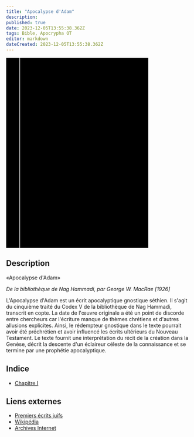 ```yaml
---
title: "Apocalypse d'Adam"
description: 
published: true
date: 2023-12-05T13:55:38.362Z
tags: Bible, Apocrypha OT
editor: markdown
dateCreated: 2023-12-05T13:55:38.362Z
---
```


<div class="urantiapedia-book-front urantiapedia-book-apocrypha">
<svg xmlns="http://www.w3.org/2000/svg"
	width="102.6mm" height="136.8mm"
	viewBox="0 0 102.6 136.8" version="1.1">
	<g transform="translate(-7,-5)">
		<rect width="9.6" height="136.8" x="7" y="5" />
		<rect width="96.9" height="136.8" x="17" y="5" />
		<text style="font-size:5px" x="61" y="22">APOCRYPHES</text>
		<text style="font-size:4px" x="61" y="125">Bibliothèque Nag Hammadi, 1981</text>
		<text style="font-size:4px" x="61" y="130">George W. MacRae</text>
		<text style="font-size:9px" x="61" y="60">Apocalypse d'Adam</text>
	</g>
</svg>
</div>

## Description

«Apocalypse d'Adam»

_De la bibliothèque de Nag Hammadi, par George W. MacRae [1926]_

L'Apocalypse d'Adam est un écrit apocalyptique gnostique séthien. Il s'agit du cinquième traité du Codex V de la bibliothèque de Nag Hammadi, transcrit en copte. La date de l'œuvre originale a été un point de discorde entre chercheurs car l'écriture manque de thèmes chrétiens et d'autres allusions explicites. Ainsi, le rédempteur gnostique dans le texte pourrait avoir été préchrétien et avoir influencé les écrits ultérieurs du Nouveau Testament. Le texte fournit une interprétation du récit de la création dans la Genèse, décrit la descente d'un éclaireur céleste de la connaissance et se termine par une prophétie apocalyptique.

## Indice

- [Chapitre I](/fr/Bible/Apocalypse_of_Adam/1)



## Liens externes

- [Premiers écrits juifs](https://www.earlyjewishwritings.com/apocadam.html)
- [Wikipédia](https://en.wikipedia.org/wiki/Apocalypse_of_Adam)
- [Archives Internet](https://archive.org/details/naghammadilibrar00jame)